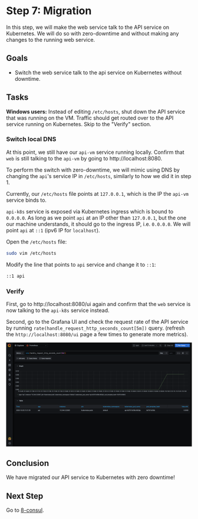 # Step 7: Migration

In this step, we will make the web service talk to the API service on Kubernetes.
We will do so with zero-downtime and without making any changes to the running web service.

## Goals

* Switch the web service talk to the api service on Kubernetes without downtime.

## Tasks

**Windows users:** Instead of editing `/etc/hosts`, shut down the API service that was running on the VM. Traffic should get routed over to the API service running on Kubernetes. Skip to the "Verify" section.

### Switch local DNS

At this point, we still have our `api-vm` service running locally.
Confirm that `web` is still talking to the `api-vm` by going to http://localhost:8080.

To perform the switch with zero-downtime, we will mimic using DNS by changing the
`api`'s service IP in `/etc/hosts`,
similarly to how we did it in step 1.

Currently, our `/etc/hosts` file points at `127.0.0.1`, which is the IP the
`api-vm` service binds to.

`api-k8s` service is exposed via Kubernetes ingress which is bound to `0.0.0.0`.
As long as we point `api` at an IP other than `127.0.0.1`,
but the one our machine understands, it should go to the ingress IP, i.e. `0.0.0.0`.
We will point `api` at `::1` (ipv6 IP for `localhost`).

Open the `/etc/hosts` file:

```bash
sudo vim /etc/hosts
```

Modify the line that points to `api` service and change it to `::1`:

```bash
::1 api
```

### Verify

First, go to http://localhost:8080/ui again and confirm that the `web` service is now talking to the `api-k8s` service instead.

Second, go to the Grafana UI and check the request rate of the API service by running
`rate(handle_request_http_seconds_count[5m])` query.
(refresh the `http://localhost:8080/ui` page a few times to generate more metrics).

![](../images/grafana-after-migration.png)

## Conclusion

We have migrated our API service to Kubernetes with zero downtime!

## Next Step

Go to [8-consul](../8-consul/README.md).